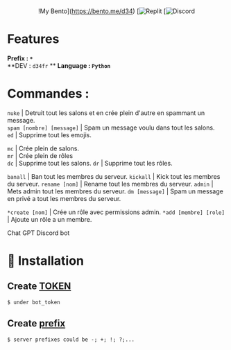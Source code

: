 

<div align="center">
  
<br>!My Bento](https://bento.me/d34)
[![Replit](https://replit.com/@Oziz/oxi-raid#main.py)
[![Discord](https://discord.gg/a5bhECBb)<br>

  
  </div>
  
  # Features
**Prefix : `*`**  
**DEV : `d34fr` **
**Language : `Python`**

#  **__Commandes :__**
`nuke` | Detruit tout les salons et en crée plein d'autre en spammant un message.                                                    
`spam [nombre] [message]` | Spam un message voulu dans tout les salons.                                                                                          
`ed` | Supprime tout les emojis.                                                                                                                                        
                                                                                                                                                                                        
`mc` | Crée plein de salons.                                                            
`mr` | Crée plein de rôles                                                                                                                                                              
`dc` | Supprime tout les salons.
`dr` | Supprime tout les rôles.

`banall` | Ban tout les membres du serveur.
`kickall` | Kick tout les membres du serveur.
`rename [nom]` | Rename tout les membres du serveur.
`admin` | Mets admin tout les membres du serveur.
`dm [message]` | Spam un message en privé a tout les membres du serveur.

`*create [nom]` | Crée un rôle avec permissions admin.
`*add [membre] [role]` | Ajoute un rôle a un membre.

Chat GPT Discord bot


# 🔩 Installation
## Create [TOKEN](https://discord.com/developers/)
```
$ under bot_token
```

## Create [prefix]()
```
$ server prefixes could be -; +; !; ?;...
```


